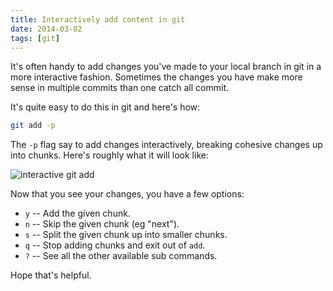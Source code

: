 ```yaml
---
title: Interactively add content in git
date: 2014-03-02
tags: [git]
---
```


It's often handy to add changes you've made to your local branch in git in a more interactive fashion. Sometimes the changes you have make more sense in multiple commits than one catch all commit.

It's quite easy to do this in git and here's how:

```bash
git add -p
```

The `-p` flag say to add changes interactively, breaking cohesive changes up into chunks. Here's roughly what it will look like:

![interactive git add](/img/git-interactive-add.png)

Now that you see your changes, you have a few options:

- `y` -- Add the given chunk.
- `n` -- Skip the given chunk (eg "next").
- `s` -- Split the given chunk up into smaller chunks.
- `q` -- Stop adding chunks and exit out of `add`.
- `?` -- See all the other available sub commands.

Hope that's helpful.
